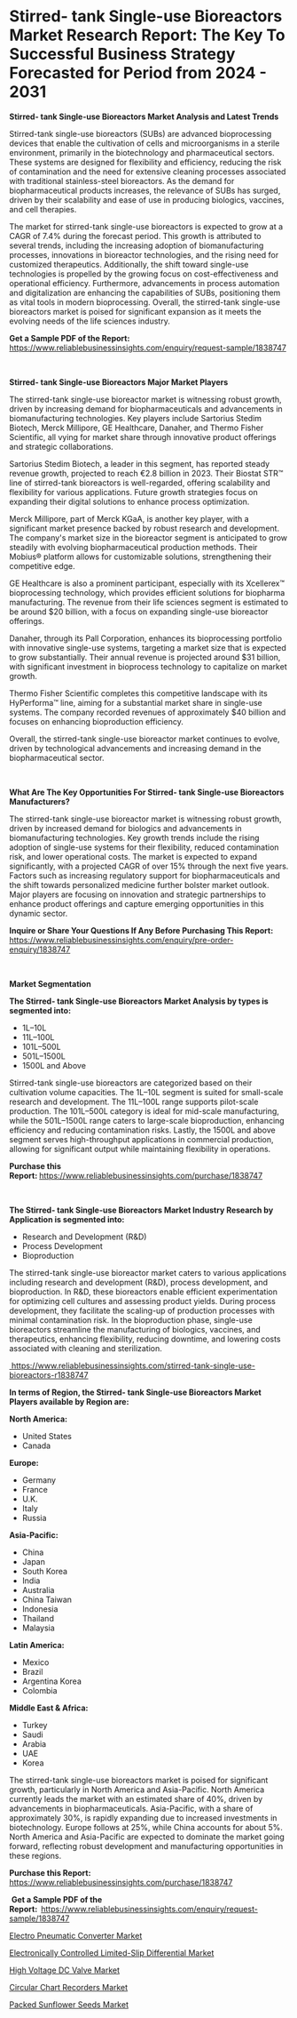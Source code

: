 <p><h1>Stirred- tank Single-use Bioreactors Market Research Report: The Key To Successful Business Strategy Forecasted for Period from 2024 - 2031</h1></p><p><strong>Stirred- tank Single-use Bioreactors Market Analysis and Latest Trends</strong></p>
<p><p>Stirred-tank single-use bioreactors (SUBs) are advanced bioprocessing devices that enable the cultivation of cells and microorganisms in a sterile environment, primarily in the biotechnology and pharmaceutical sectors. These systems are designed for flexibility and efficiency, reducing the risk of contamination and the need for extensive cleaning processes associated with traditional stainless-steel bioreactors. As the demand for biopharmaceutical products increases, the relevance of SUBs has surged, driven by their scalability and ease of use in producing biologics, vaccines, and cell therapies.</p><p>The market for stirred-tank single-use bioreactors is expected to grow at a CAGR of 7.4% during the forecast period. This growth is attributed to several trends, including the increasing adoption of biomanufacturing processes, innovations in bioreactor technologies, and the rising need for customized therapeutics. Additionally, the shift toward single-use technologies is propelled by the growing focus on cost-effectiveness and operational efficiency. Furthermore, advancements in process automation and digitalization are enhancing the capabilities of SUBs, positioning them as vital tools in modern bioprocessing. Overall, the stirred-tank single-use bioreactors market is poised for significant expansion as it meets the evolving needs of the life sciences industry.</p></p>
<p><strong>Get a Sample PDF of the Report:&nbsp;</strong> <a href="https://www.reliablebusinessinsights.com/enquiry/request-sample/1838747?utm_campaign=63&utm_medium=2&utm_source=Github&utm_content=ia&utm_term=19102024&utm_id=stirred-tank-single-use-bioreactors">https://www.reliablebusinessinsights.com/enquiry/request-sample/1838747</a></p>
<p>&nbsp;</p>
<p><strong>Stirred- tank Single-use Bioreactors Major Market Players</strong></p>
<p><p>The stirred-tank single-use bioreactor market is witnessing robust growth, driven by increasing demand for biopharmaceuticals and advancements in biomanufacturing technologies. Key players include Sartorius Stedim Biotech, Merck Millipore, GE Healthcare, Danaher, and Thermo Fisher Scientific, all vying for market share through innovative product offerings and strategic collaborations.</p><p>Sartorius Stedim Biotech, a leader in this segment, has reported steady revenue growth, projected to reach €2.8 billion in 2023. Their Biostat STR™ line of stirred-tank bioreactors is well-regarded, offering scalability and flexibility for various applications. Future growth strategies focus on expanding their digital solutions to enhance process optimization.</p><p>Merck Millipore, part of Merck KGaA, is another key player, with a significant market presence backed by robust research and development. The company's market size in the bioreactor segment is anticipated to grow steadily with evolving biopharmaceutical production methods. Their Mobius® platform allows for customizable solutions, strengthening their competitive edge.</p><p>GE Healthcare is also a prominent participant, especially with its Xcellerex™ bioprocessing technology, which provides efficient solutions for biopharma manufacturing. The revenue from their life sciences segment is estimated to be around $20 billion, with a focus on expanding single-use bioreactor offerings.</p><p>Danaher, through its Pall Corporation, enhances its bioprocessing portfolio with innovative single-use systems, targeting a market size that is expected to grow substantially. Their annual revenue is projected around $31 billion, with significant investment in bioprocess technology to capitalize on market growth.</p><p>Thermo Fisher Scientific completes this competitive landscape with its HyPerforma™ line, aiming for a substantial market share in single-use systems. The company recorded revenues of approximately $40 billion and focuses on enhancing bioproduction efficiency.</p><p>Overall, the stirred-tank single-use bioreactor market continues to evolve, driven by technological advancements and increasing demand in the biopharmaceutical sector.</p></p>
<p>&nbsp;</p>
<p><strong>What Are The Key Opportunities For Stirred- tank Single-use Bioreactors Manufacturers?</strong></p>
<p><p>The stirred-tank single-use bioreactor market is witnessing robust growth, driven by increased demand for biologics and advancements in biomanufacturing technologies. Key growth trends include the rising adoption of single-use systems for their flexibility, reduced contamination risk, and lower operational costs. The market is expected to expand significantly, with a projected CAGR of over 15% through the next five years. Factors such as increasing regulatory support for biopharmaceuticals and the shift towards personalized medicine further bolster market outlook. Major players are focusing on innovation and strategic partnerships to enhance product offerings and capture emerging opportunities in this dynamic sector.</p></p>
<p><strong>Inquire or Share Your Questions If Any Before Purchasing This Report:</strong> <a href="https://www.reliablebusinessinsights.com/enquiry/pre-order-enquiry/1838747?utm_campaign=63&utm_medium=2&utm_source=Github&utm_content=ia&utm_term=19102024&utm_id=stirred-tank-single-use-bioreactors">https://www.reliablebusinessinsights.com/enquiry/pre-order-enquiry/1838747</a></p>
<p>&nbsp;</p>
<p><strong>Market Segmentation</strong></p>
<p><strong>The Stirred- tank Single-use Bioreactors Market Analysis by types is segmented into:</strong></p>
<p><ul><li>1L–10L</li><li>11L–100L</li><li>101L–500L</li><li>501L–1500L</li><li>1500L and Above</li></ul></p>
<p><p>Stirred-tank single-use bioreactors are categorized based on their cultivation volume capacities. The 1L–10L segment is suited for small-scale research and development. The 11L–100L range supports pilot-scale production. The 101L–500L category is ideal for mid-scale manufacturing, while the 501L–1500L range caters to large-scale bioproduction, enhancing efficiency and reducing contamination risks. Lastly, the 1500L and above segment serves high-throughput applications in commercial production, allowing for significant output while maintaining flexibility in operations.</p></p>
<p><strong>Purchase this Report:&nbsp;</strong><a href="https://www.reliablebusinessinsights.com/purchase/1838747?utm_campaign=63&utm_medium=2&utm_source=Github&utm_content=ia&utm_term=19102024&utm_id=stirred-tank-single-use-bioreactors">https://www.reliablebusinessinsights.com/purchase/1838747</a></p>
<p>&nbsp;</p>
<p><strong>The Stirred- tank Single-use Bioreactors Market Industry Research by Application is segmented into:</strong></p>
<p><ul><li>Research and Development (R&D)</li><li>Process Development</li><li>Bioproduction</li></ul></p>
<p><p>The stirred-tank single-use bioreactor market caters to various applications including research and development (R&D), process development, and bioproduction. In R&D, these bioreactors enable efficient experimentation for optimizing cell cultures and assessing product yields. During process development, they facilitate the scaling-up of production processes with minimal contamination risk. In the bioproduction phase, single-use bioreactors streamline the manufacturing of biologics, vaccines, and therapeutics, enhancing flexibility, reducing downtime, and lowering costs associated with cleaning and sterilization.</p></p>
<p><a href="https://www.reliablebusinessinsights.com/stirred-tank-single-use-bioreactors-r1838747?utm_campaign=63&utm_medium=2&utm_source=Github&utm_content=ia&utm_term=19102024&utm_id=stirred-tank-single-use-bioreactors">&nbsp;https://www.reliablebusinessinsights.com/stirred-tank-single-use-bioreactors-r1838747</a></p>
<p><strong>In terms of Region, the Stirred- tank Single-use Bioreactors Market Players available by Region are:</strong></p>
<p>
    <p> <strong> North America: </strong>
        <ul>
            <li>United States</li>
            <li>Canada</li>
        </ul>
        </p> 
    <p> <strong> Europe: </strong>
        <ul>
            <li>Germany</li>
            <li>France</li>
            <li>U.K.</li>
            <li>Italy</li>
            <li>Russia</li>
        </ul>
        </p> 
    <p> <strong> Asia-Pacific: </strong>
        <ul>
            <li>China</li>
            <li>Japan</li>
            <li>South Korea</li>
            <li>India</li>
            <li>Australia</li>
            <li>China Taiwan</li>
            <li>Indonesia</li>
            <li>Thailand</li>
            <li>Malaysia</li>
        </ul>
        </p> 
    <p> <strong> Latin America: </strong>
        <ul>
            <li>Mexico</li>
            <li>Brazil</li>
            <li>Argentina Korea</li>
            <li>Colombia</li>
        </ul>
        </p> 
    <p> <strong> Middle East & Africa: </strong>
        <ul>
            <li>Turkey</li>
            <li>Saudi</li>
            <li>Arabia</li>
            <li>UAE</li>
            <li>Korea</li>
        </ul>
    </p>
    </p>
<p><p>The stirred-tank single-use bioreactors market is poised for significant growth, particularly in North America and Asia-Pacific. North America currently leads the market with an estimated share of 40%, driven by advancements in biopharmaceuticals. Asia-Pacific, with a share of approximately 30%, is rapidly expanding due to increased investments in biotechnology. Europe follows at 25%, while China accounts for about 5%. North America and Asia-Pacific are expected to dominate the market going forward, reflecting robust development and manufacturing opportunities in these regions.</p></p>
<p><strong>Purchase this Report: </strong><a href="https://www.reliablebusinessinsights.com/purchase/1838747?utm_campaign=63&utm_medium=2&utm_source=Github&utm_content=ia&utm_term=19102024&utm_id=stirred-tank-single-use-bioreactors">https://www.reliablebusinessinsights.com/purchase/1838747</a></p>
<p>&nbsp;<strong>Get a Sample PDF of the Report:&nbsp;&nbsp;</strong><a href="https://www.reliablebusinessinsights.com/enquiry/request-sample/1838747?utm_campaign=63&utm_medium=2&utm_source=Github&utm_content=ia&utm_term=19102024&utm_id=stirred-tank-single-use-bioreactors">https://www.reliablebusinessinsights.com/enquiry/request-sample/1838747</a></p>
<p><strong></strong></p>
<p><p><a href="https://issuu.com/reportprime-2/docs/electro-pneumatic-converter-market-_e81e09271c03bf?utm_campaign=63&utm_medium=2&utm_source=Github&utm_content=ia&utm_term=19102024&utm_id=stirred-tank-single-use-bioreactors">Electro Pneumatic Converter Market</a></p><p><a href="https://github.com/maq4brod/Market-Research-Report-List-1/blob/main/electronically-controlled-limited-slip-differential-market.md?utm_campaign=63&utm_medium=2&utm_source=Github&utm_content=ia&utm_term=19102024&utm_id=stirred-tank-single-use-bioreactors">Electronically Controlled Limited-Slip Differential Market</a></p><p><a href="https://www.linkedin.com/pulse/high-voltage-dc-valve-market-share-analysis-growth-trends-8nz6c?utm_campaign=63&utm_medium=2&utm_source=Github&utm_content=ia&utm_term=19102024&utm_id=stirred-tank-single-use-bioreactors">High Voltage DC Valve Market</a></p><p><a href="https://issuu.com/reportprime-2/docs/circular-chart-recorders-market-siz_f557dc0ca0b57c?utm_campaign=63&utm_medium=2&utm_source=Github&utm_content=ia&utm_term=19102024&utm_id=stirred-tank-single-use-bioreactors">Circular Chart Recorders Market</a></p><p><a href="https://www.linkedin.com/pulse/packed-sunflower-seeds-market-analysis-product-segmentation-regional-ghl3f?utm_campaign=63&utm_medium=2&utm_source=Github&utm_content=ia&utm_term=19102024&utm_id=stirred-tank-single-use-bioreactors">Packed Sunflower Seeds Market</a></p></p>